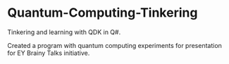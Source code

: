 # Quantum-Computing-Tinkering
Tinkering and learning with QDK in Q#.

Created a program with quantum computing experiments for presentation for EY Brainy Talks initiative.
